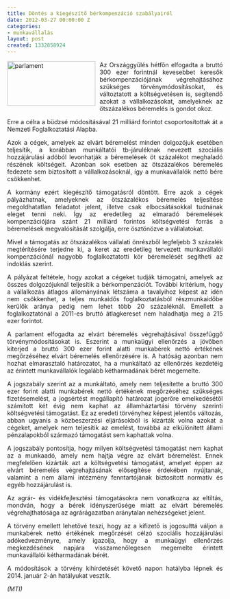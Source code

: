 ```yaml
---
title: Döntés a kiegészítő bérkompenzáció szabályairól
date: 2012-03-27 00:00:00 Z
categories:
- munkavállalás
layout: post
created: 1332858924
---
```


<p style="text-align: justify;"><img src="/sites/goldconsulting.eu/files/img/parlament.jpg" alt="parlament" title="parlament" style="float: left; margin-right: 10px;" height="104" width="206">Az Országgyűlés hétfőn elfogadta a bruttó 300 ezer forintnál kevesebbet keresők bérkompenzációjának végrehajtásához szükséges törvénymódosításokat, és változtatott a költségvetésen is, segítendő azokat a vállalkozásokat, amelyeknek az ötszázalékos béremelés is gondot okoz.</p><p style="text-align: justify;">Erre a célra a büdzsé módosításával 21 milliárd forintot csoportosítottak át a Nemzeti Foglalkoztatási Alapba.</p><p style="text-align: justify;"><!--break-->Azok a cégek, amelyek az elvárt béremelést minden dolgozójuk esetében teljesítik, a korábban munkáltatói tb-járuléknak nevezett szociális hozzájárulási adóból levonhatják a béremelések öt százalékot meghaladó részének költségeit. Azonban sok esetben az ötszázalékos béremelés fedezete sem biztosított a vállalkozásoknál, így a munkavállalók nettó bére csökkenhet.</p><p style="text-align: justify;">A kormány ezért kiegészítő támogatásról döntött. Erre azok a cégek pályázhatnak, amelyeknek az ötszázalékos béremelés teljesítése megoldhatatlan feladatot jelent, illetve csak elbocsátásokkal tudnának eleget tenni neki. Így az eredetileg az elmaradó béremelések kompenzációjára szánt 21 milliárd forintos költségvetési forrás a béremelések megvalósítását szolgálja, erre ösztönözve a vállalatokat.</p><p style="text-align: justify;">Mivel a támogatás az ötszázalékos vállalati önrészből legfeljebb 3 százalék megtérítésére terjedne ki, a keret az eredetileg tervezett munkavállalói kompenzációnál nagyobb foglalkoztatotti kör béremelését segítheti az indoklás szerint.</p><p style="text-align: justify;">A pályázat feltétele, hogy azokat a cégeket tudják támogatni, amelyek az összes dolgozójuknál teljesítik a bérkompenzációt. További kritérium, hogy a vállalkozás átlagos állományának létszáma a tavalyihoz képest az idén nem csökkenhet, a teljes munkaidős foglalkoztatásból részmunkaidőbe kerülők aránya pedig nem lehet több 20 százaléknál. Emellett a foglalkoztatónál a 2011-es bruttó átlagkereset nem haladhatja meg a 215 ezer forintot.</p><p style="text-align: justify;">A parlament elfogadta az elvárt béremelés végrehajtásával összefüggő törvénymódosításokat is. Eszerint a munkaügyi ellenőrzés a jövőben kiterjed a bruttó 300 ezer forint alatti munkabérek nettó értékének megőrzéséhez elvárt béremelés ellenőrzésére is. A hatóság azonban nem hozhat elmarasztaló határozatot, ha a munkáltató az ellenőrzés kezdetéig az érintett munkavállalók legalább kétharmadának bérét megemelte.</p><p style="text-align: justify;">A jogszabály szerint az a munkáltató, amely nem teljesítette a bruttó 300 ezer forint alatti munkabérek nettó értékének megőrzéséhez szükséges fizetésemelést, a jogsértést megállapító határozat jogerőre emelkedésétől számított két évig nem kaphat az államháztartási törvény szerinti költségvetési támogatást. Ez az eredeti törvényhez képest jelentős változás, abban ugyanis a közbeszerzési eljárásokból is kizárták volna azokat a cégeket, amelyek nem teljesítik az emelést, továbbá az elkülönített állami pénzalapokból származó támogatást sem kaphattak volna.</p><p style="text-align: justify;">A jogszabály pontosítja, hogy milyen költségvetési támogatást nem kaphat az a munkaadó, amely nem hajtja végre az elvárt béremelést. Ennek megfelelően kizárták azt a költségvetési támogatást, amelyet éppen az elvárt béremelés végrehajtásának elősegítése érdekében nyújtanak, valamint a nem állami intézmény fenntartójának biztosított normatív és egyéb hozzájárulást is.</p><p style="text-align: justify;">Az agrár- és vidékfejlesztési támogatásokra nem vonatkozna az eltiltás, mondván, hogy a bérek idényszerűsége miatt az elvárt béremelés végrehajthatósága az agrárágazatban aránytalan nehézségeket jelent.</p><p style="text-align: justify;">A törvény emellett lehetővé teszi, hogy az a kifizető is jogosulttá váljon a munkabérek nettó értékének megőrzését célzó szociális hozzájárulási adókedvezményre, amely igazolja, hogy a munkaügyi ellenőrzés megkezdésének napjára visszamenőlegesen megemelte érintett munkavállalói kétharmadának bérét.</p><p style="text-align: justify;">A módosítások a törvény kihirdetését követő napon hatályba lépnek és 2014. január 2-án hatályukat vesztik.</p><p style="text-align: justify;"><em>(MTI)</em></p>
